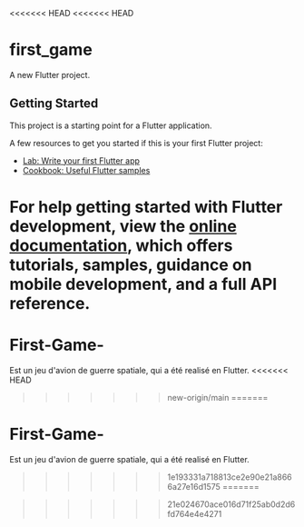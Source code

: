 <<<<<<< HEAD
<<<<<<< HEAD
# first_game

A new Flutter project.

## Getting Started

This project is a starting point for a Flutter application.

A few resources to get you started if this is your first Flutter project:

- [Lab: Write your first Flutter app](https://docs.flutter.dev/get-started/codelab)
- [Cookbook: Useful Flutter samples](https://docs.flutter.dev/cookbook)

For help getting started with Flutter development, view the
[online documentation](https://docs.flutter.dev/), which offers tutorials,
samples, guidance on mobile development, and a full API reference.
=======
# First-Game-
Est un jeu d'avion de guerre spatiale, qui a été realisé en Flutter. 
<<<<<<< HEAD
>>>>>>> new-origin/main
=======
# First-Game-
Est un jeu d'avion de guerre spatiale, qui a été realisé en Flutter. 
>>>>>>> 1e193331a718813ce2e90e21a8666a27e16d1575
=======

>>>>>>> 21e024670ace016d71f25ab0d2d6fd764e4e4271
